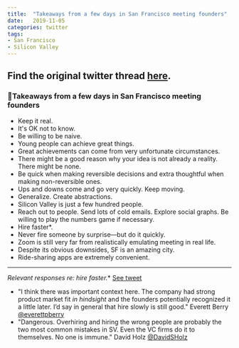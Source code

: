 ```yaml
---
title:  "Takeaways from a few days in San Francisco meeting founders"
date:   2019-11-05
categories: twitter
tags:
- San Francisco
- Silicon Valley
---
```


## Find the original twitter thread [here](https://twitter.com/lucasgleba/status/1191112044092829696).

### 🧵Takeaways from a few days in San Francisco meeting founders
- Keep it real.
- It's OK not to know.
- Be willing to be naive.
- Young people can achieve great things.
- Great achievements can come from very unfortunate circumstances.
- There might be a good reason why your idea is not already a reality. There might be none.
- Be quick when making reversible decisions and extra thoughtful when making non-reversible ones.
- Ups and downs come and go very quickly. Keep moving.
- Generalize. Create abstractions.
- Silicon Valley is just a few hundred people.
- Reach out to people. Send lots of cold emails. Explore social graphs. Be willing to play the numbers game if necessary.
- Hire faster*.
- Never fire someone by surprise—but do it quickly.
- Zoom is still very far from realistically emulating meeting in real life.
- Despite its obvious downsides, SF is an amazing city.
- Ride-sharing apps are extremely convenient.

---

**Relevant responses re: hire faster*.** [See tweet](https://twitter.com/lucasgleba/status/1191112070135238658)
- "I think there was important context here. The company had strong product market fit _in hindsight_ and the founders potentially recognized it a little later. I’d say in general that hire slowly is still good." Everett Berry [@everettpberry](https://twitter.com/everettpberry/status/1191156143688568833)
- "Dangerous. Overhiring and hiring the wrong people are probably the two most common mistakes in SV. Even the VC firms do it to themselves. No one is immune." David Holz [@DavidSHolz](https://twitter.com/DavidSHolz/status/1191422851003215873)
